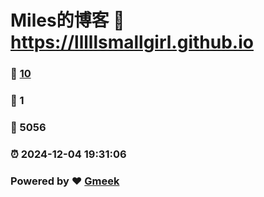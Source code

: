 # Miles的博客 :link: https://lllllsmallgirl.github.io 
### :page_facing_up: [10](https://lllllsmallgirl.github.io/tag.html) 
### :speech_balloon: 1 
### :hibiscus: 5056 
### :alarm_clock: 2024-12-04 19:31:06 
### Powered by :heart: [Gmeek](https://github.com/Meekdai/Gmeek)
